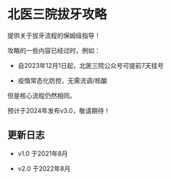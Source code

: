 # 北医三院拔牙攻略

提供关于拔牙流程的保姆级指导！

攻略的一些内容已经过时，例如：

- 自2023年12月1日起，北医三院公众号可提前7天挂号

- 疫情常态化防控，无需流调/核酸

但是核心流程仍然相同。

预计于2024年发布v3.0，敬请期待！

## 更新日志

- v1.0 于2021年8月

- v2.0 于2022年8月
